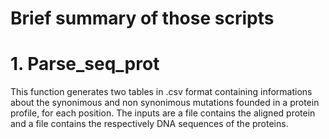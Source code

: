 # Brief summary of those scripts

# 1. Parse_seq_prot 
This function generates two tables in .csv format containing informations about the synonimous and non synonimous mutations founded in a protein profile, for each position.
The inputs are a file contains the aligned protein and a file contains the respectively DNA sequences of the proteins.
